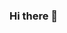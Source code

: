 ### Hi there 👋

<!--
**fu4303/fu4303** is a ✨ _special_ ✨ repository because its `README.md` (this file) appears on your GitHub profile.

[![Ashutosh's github activity graph](https://activity-graph.herokuapp.com/graph?fu4303)](https://github.com/ashutosh00710/github-readme-activity-graph)

Here are some ideas to get you started:

- 🔭 I’m currently working on ...
- 🌱 I’m currently learning ...
- 👯 I’m looking to collaborate on ...
- 🤔 I’m looking for help with ...
- 💬 Ask me about ...
- 📫 How to reach me: ...
- 😄 Pronouns: ...
- ⚡ Fun fact: ...
-->
